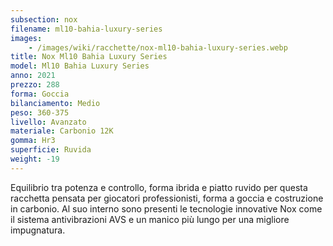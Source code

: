 ```yaml
---
subsection: nox
filename: ml10-bahia-luxury-series
images:
    - /images/wiki/racchette/nox-ml10-bahia-luxury-series.webp
title: Nox Ml10 Bahia Luxury Series
model: Ml10 Bahia Luxury Series
anno: 2021
prezzo: 288
forma: Goccia
bilanciamento: Medio
peso: 360-375
livello: Avanzato
materiale: Carbonio 12K
gomma: Hr3
superficie: Ruvida
weight: -19
---
```

Equilibrio tra potenza e controllo, forma ibrida e piatto ruvido per questa racchetta pensata per giocatori professionisti, forma a goccia e costruzione in carbonio. Al suo interno sono presenti le tecnologie innovative Nox come il sistema antivibrazioni AVS e un manico più lungo per una migliore impugnatura.